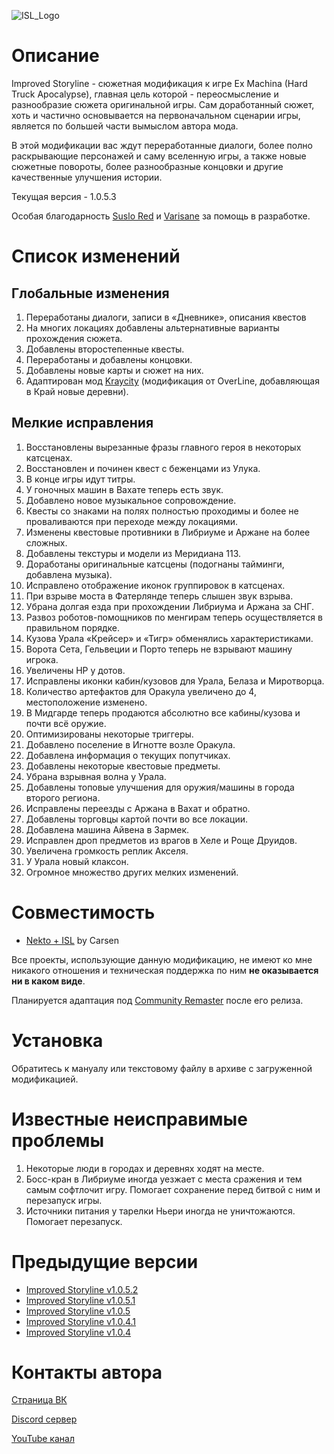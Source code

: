 ![ISL_Logo](https://repository-images.githubusercontent.com/364315459/cf02f200-c30d-11eb-86cc-dd9360a6a2a4)
# Описание
Improved Storyline - сюжетная модификация к игре Ex Machina (Hard Truck Apocalypse), главная цель которой - переосмысление и разнообразие сюжета оригинальной игры. Сам доработанный сюжет, хоть и частично основывается на первоначальном сценарии игры, является по большей части вымыслом автора мода.

В этой модификации вас ждут переработанные диалоги, более полно раскрывающие персонажей и саму вселенную игры, а также новые сюжетные повороты, более разнообразные концовки и другие качественные улучшения истории.

Текущая версия - 1.0.5.3

Особая благодарность [Suslo Red](https://github.com/SusloRed) и [Varisane](https://github.com/Varisane) за помощь в разработке.

# Список изменений

## Глобальные изменения
1. Переработаны диалоги, записи в «Дневнике», описания квестов
2. На многих локациях добавлены альтернативные варианты прохождения сюжета.
3. Добавлены второстепенные квесты.
4. Переработаны и добавлены концовки.
5. Добавлены новые карты и сюжет на них.
6. Адаптирован мод [Kraycity](https://deuswiki.com/w/Kraycity) (модификация от OverLine, добавляющая в Край новые деревни).

## Мелкие исправления
1. Восстановлены вырезанные фразы главного героя в некоторых катсценах.
2. Восстановлен и починен квест с беженцами из Улука.
3. В конце игры идут титры.
4. У гоночных машин в Вахате теперь есть звук.
5. Добавлено новое музыкальное сопровождение.
6. Квесты со знаками на полях полностью проходимы и более не проваливаются при переходе между локациями.
7. Изменены квестовые противники в Либриуме и Аржане на более сложных.
8. Добавлены текстуры и модели из Меридиана 113.
9. Доработаны оригинальные катсцены (подогнаны тайминги, добавлена музыка).
10. Исправлено отображение иконок группировок в катсценах.
11. При взрыве моста в Фатерлянде теперь слышен звук взрыва.
12. Убрана долгая езда при прохождении Либриума и Аржана за СНГ.
13. Развоз роботов-помощников по менгирам теперь осуществляется в правильном порядке.
14. Кузова Урала «Крейсер» и «Тигр» обменялись характеристиками.
15. Ворота Сета, Гельвеции и Порто теперь не взрывают машину игрока.
16. Увеличены HP у дотов.
17. Исправлены иконки кабин/кузовов для Урала, Белаза и Миротворца.
18. Количество артефактов для Оракула увеличено до 4, местоположение изменено.
19. В Мидгарде теперь продаются абсолютно все кабины/кузова и почти всё оружие.
20. Оптимизированы некоторые триггеры.
21. Добавлено поселение в Игнотте возле Оракула.
22. Добавлена информация о текущих попутчиках.
23. Добавлены некоторые квестовые предметы.
24. Убрана взрывная волна у Урала.
25. Добавлены топовые улучшения для оружия/машины в города второго региона.
26. Исправлены переезды с Аржана в Вахат и обратно.
27. Добавлены торговцы картой почти во все локации.
28. Добавлена машина Айвена в Зармек.
29. Исправлен дроп предметов из врагов в Хеле и Роще Друидов.
30. Увеличена громкость реплик Акселя.
31. У Урала новый клаксон.
32. Огромное множество других мелких изменений.

# Совместимость
* [Nekto + ISL](https://vk.com/exmachinamodscarsen?w=wall-170115045_1490) by Carsen

Все проекты, использующие данную модификацию, не имеют ко мне никакого отношения и техническая поддержка по ним **не оказывается ни в каком виде**.

Планируется адаптация под [Community Remaster](https://github.com/DeusExMachinaTeam/EM-CommunityPatch) после его релиза.

# Установка
Обратитесь к мануалу или текстовому файлу в архиве с загруженной модификацией.

# Известные неисправимые проблемы
1. Некоторые люди в городах и деревнях ходят на месте.
2. Босс-кран в Либриуме иногда уезжает с места сражения и тем самым софтлочит игру. Помогает сохранение перед битвой с ним и перезапуск игры.
3. Источники питания у тарелки Ньери иногда не уничтожаются. Помогает перезапуск.

# Предыдущие версии

* [Improved Storyline v1.0.5.2](https://github.com/zatinu322/ImprovedStoryline/tree/ImprovedStoryline1052)
* [Improved Storyline v1.0.5.1](https://github.com/zatinu322/ImprovedStoryline/tree/ImprovedStoryline1051)
* [Improved Storyline v1.0.5](https://github.com/zatinu322/ImprovedStoryline/tree/ImprovedStoryline105)
* [Improved Storyline v1.0.4.1](https://github.com/zatinu322/ImprovedStoryline/tree/ImprovedStoryline1041)
* [Improved Storyline v1.0.4](https://github.com/zatinu322/ImprovedStoryline/tree/ImprovedStoryline104)
# Контакты автора

[Страница ВК](https://vk.com/id316894646)

[Discord сервер](https://discord.gg/sPrGBP9aFd)

[YouTube канал](https://www.youtube.com/user/rpggameland)